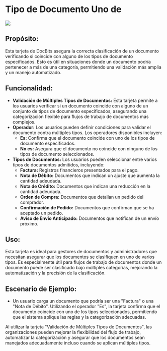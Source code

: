# Tipo de Documento Uno de

![](https://docs.docbits.com/~gitbook/image?url=https%3A%2F%2F578966019-files.gitbook.io%2F%7E%2Ffiles%2Fv0%2Fb%2Fgitbook-x-prod.appspot.com%2Fo%2Fspaces%252FT2n2w4uDCJvv7CJ5zrdk%252Fuploads%252FjKuMuMzIj26NMq60lKOZ%252Fimage.png%3Falt%3Dmedia%26token%3D02ce1a72-99ad-4b6f-a53a-476e46cc645d\&width=768\&dpr=2\&quality=100\&sign=99a9ad41\&sv=2)

## **Propósito:**

Esta tarjeta de DocBits asegura la correcta clasificación de un documento verificando si coincide con alguno de los tipos de documento especificados. Esto es útil en situaciones donde un documento podría pertenecer a más de una categoría, permitiendo una validación más amplia y un manejo automatizado.

## **Funcionalidad:**

* **Validación de Múltiples Tipos de Documentos:** Esta tarjeta permite a los usuarios verificar si un documento coincide con alguno de un conjunto de tipos de documento especificados, asegurando una categorización flexible para flujos de trabajo de documentos más complejos.
* **Operador:** Los usuarios pueden definir condiciones para validar el documento contra múltiples tipos. Los operadores disponibles incluyen:
  * **Es:** Confirma que el documento coincide con uno de los tipos de documento especificados.
  * **No es:** Asegura que el documento no coincide con ninguno de los tipos de documento seleccionados.
* **Tipos de Documentos:** Los usuarios pueden seleccionar entre varios tipos de documentos admitidos, incluyendo:
  * **Factura:** Registros financieros presentados para el pago.
  * **Nota de Débito:** Documentos que indican un ajuste que aumenta la cantidad adeudada.
  * **Nota de Crédito:** Documentos que indican una reducción en la cantidad adeudada.
  * **Orden de Compra:** Documentos que detallan un pedido del comprador.
  * **Confirmación de Pedido:** Documentos que confirman que se ha aceptado un pedido.
  * **Aviso de Envío Anticipado:** Documentos que notifican de un envío próximo.

## **Uso:**

Esta tarjeta es ideal para gestores de documentos y administradores que necesitan asegurar que los documentos se clasifiquen en uno de varios tipos. Es especialmente útil para flujos de trabajo de documentos donde un documento puede ser clasificado bajo múltiples categorías, mejorando la automatización y la precisión de la clasificación.

## **Escenario de Ejemplo:**

* Un usuario carga un documento que podría ser una "Factura" o una "Nota de Débito". Utilizando el operador "Es", la tarjeta confirma que el documento coincide con uno de los tipos seleccionados, permitiendo que el sistema aplique las reglas y la categorización adecuadas.

Al utilizar la tarjeta "Validación de Múltiples Tipos de Documentos", las organizaciones pueden mejorar la flexibilidad del flujo de trabajo, automatizar la categorización y asegurar que los documentos sean manejados adecuadamente incluso cuando se aplican múltiples tipos.

